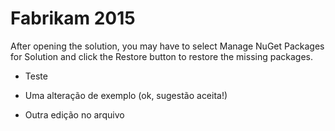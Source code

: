 # Fabrikam 2015

After opening the solution, you may have to select Manage NuGet Packages for Solution and click the Restore button to restore the missing packages.

- Teste

- Uma alteração de exemplo (ok, sugestão aceita!)

- Outra edição no arquivo